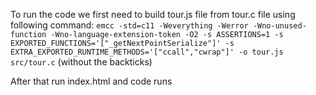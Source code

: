 To run the code we first need to build tour.js file from tour.c file using following command: `emcc -std=c11 -Weverything -Werror -Wno-unused-function -Wno-language-extension-token -O2 -s ASSERTIONS=1 -s EXPORTED_FUNCTIONS='["_getNextPointSerialize"]' -s EXTRA_EXPORTED_RUNTIME_METHODS='["ccall","cwrap"]' -o tour.js src/tour.c` (without the backticks)

After that run index.html and code runs
